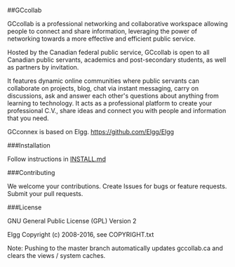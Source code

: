 ##GCcollab

GCcollab is a professional networking and collaborative workspace allowing
people to connect and share information, leveraging the power of networking
towards a more effective and efficient public service. 

Hosted by the Canadian federal public service, GCcollab is open to all Canadian
public servants, academics and post-secondary students, as well as partners by
invitation. 

It features dynamic online communities where public servants can
collaborate on projects, blog, chat via instant messaging, carry on
discussions, ask and answer each other's questions about anything from learning
to technology. It acts as a professional platform to create your professional
C.V., share ideas and connect you with people and information that you need.

GCconnex is based on Elgg. https://github.com/Elgg/Elgg


###Installation

Follow instructions in [INSTALL.md](https://github.com/gctools-outilsgc/gccollab/blob/gccollab/INSTALL.md)


###Contributing

We welcome your contributions. Create Issues for bugs or feature requests.
Submit your pull requests.


###License

GNU General Public License (GPL) Version 2

Elgg Copyright (c) 2008-2016, see COPYRIGHT.txt

Note: Pushing to the master branch automatically updates gccollab.ca and clears the views / system caches.
